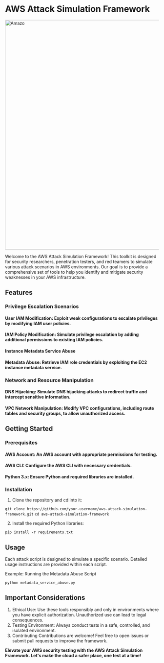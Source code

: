 # AWS Attack Simulation Framework

<img width="750" alt="Amazo" src="https://github.com/faizanw8/AWS-Attack-Simulation-Framework/assets/72298471/d730c7cd-c881-4fd5-b4cc-0e04fabd262d">



Welcome to the AWS Attack Simulation Framework! This toolkit is designed for security researchers, penetration testers, and red teamers to simulate various attack scenarios in AWS environments. Our goal is to provide a comprehensive set of tools to help you identify and mitigate security weaknesses in your AWS infrastructure.

## Features
### Privilege Escalation Scenarios
#### User IAM Modification: Exploit weak configurations to escalate privileges by modifying IAM user policies.
#### IAM Policy Modification: Simulate privilege escalation by adding additional permissions to existing IAM policies.
#### Instance Metadata Service Abuse
#### Metadata Abuse: Retrieve IAM role credentials by exploiting the EC2 instance metadata service.

### Network and Resource Manipulation
#### DNS Hijacking: Simulate DNS hijacking attacks to redirect traffic and intercept sensitive information.
#### VPC Network Manipulation: Modify VPC configurations, including route tables and security groups, to allow unauthorized access.

## Getting Started

### Prerequisites
#### AWS Account: An AWS account with appropriate permissions for testing.
#### AWS CLI: Configure the AWS CLI with necessary credentials.
#### Python 3.x: Ensure Python and required libraries are installed.

### Installation

1. Clone the repository and cd into it:

`git clone https://github.com/your-username/aws-attack-simulation-framework.git`
`cd aws-attack-simulation-framework`

2. Install the required Python libraries:

`pip install -r requirements.txt`


## Usage

Each attack script is designed to simulate a specific scenario. Detailed usage instructions are provided within each script.

Example: Running the Metadata Abuse Script

`python metadata_service_abuse.py`

## Important Considerations

1. Ethical Use: Use these tools responsibly and only in environments where you have explicit authorization. Unauthorized use can lead to legal consequences.
2. Testing Environment: Always conduct tests in a safe, controlled, and isolated environment.
3. Contributing
Contributions are welcome! Feel free to open issues or submit pull requests to improve the framework.


**Elevate your AWS security testing with the AWS Attack Simulation Framework. Let's make the cloud a safer place, one test at a time!**






